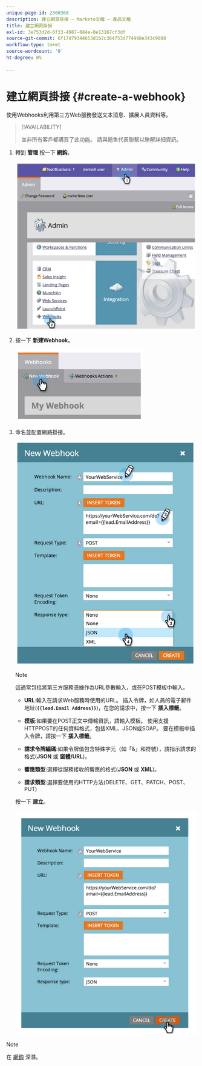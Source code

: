 ```yaml
---
unique-page-id: 2360360
description: 建立網頁掛接 — Marketo文檔 — 產品文檔
title: 建立網頁掛接
exl-id: 3e753d2d-6f33-4987-884e-8e13167cf3df
source-git-commit: 6f17d79344653d1b2c364753d774998e343c9808
workflow-type: tm+mt
source-wordcount: '0'
ht-degree: 0%

---
```


# 建立網頁掛接 {#create-a-webhook}

使用Webhooks利用第三方Web服務發送文本消息、擴展人員資料等。

>[!AVAILABILITY]
>
>並非所有客戶都購買了此功能。 請與銷售代表聯繫以瞭解詳細資訊。

1. 轉到 **管理** 按一下 **網鈎**。

   ![](assets/image2014-9-24-14-3a52-3a57.png)

1. 按一下 **新建Webhook**。

   ![](assets/image2014-9-24-14-3a53-3a9.png)

1. 命名並配置網路掛接。

   ![](assets/image2014-9-24-14-3a53-3a19.png)

   >[!NOTE]
   >
   >這通常包括將第三方服務憑據作為URL參數輸入，或在POST模板中輸入。

   * **URL**:輸入在請求Web服務時使用的URL。 插入令牌，如人員的電子郵件地址(**`{{lead.Email Address}}`**)，在您的請求中，按一下 **插入標籤**。

   * **模板**:如果要在POST正文中傳輸資訊，請輸入模板。 使用支援HTTPPOST的任何資料格式，包括XML、JSON或SOAP。 要在模板中插入令牌，請按一下 **插入標籤**。

   * **請求令牌編碼**:如果令牌值包含特殊字元（如「&amp;」和符號），請指示請求的格式(**JSON** 或 **窗體/URL**)。

   * **響應類型**:選擇從服務接收的響應的格式(**JSON** 或 **XML**)。

   * **請求類型**:選擇要使用的HTTP方法(DELETE、GET、PATCH、POST、PUT)

   按一下 **建立**。

   ![](assets/image2014-9-24-14-3a53-3a35.png)

>[!NOTE]
>
>在 [網鈎](https://developers.marketo.com/documentation/webhooks/) 深潛。
